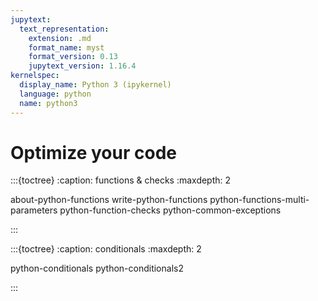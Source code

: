 ```yaml
---
jupytext:
  text_representation:
    extension: .md
    format_name: myst
    format_version: 0.13
    jupytext_version: 1.16.4
kernelspec:
  display_name: Python 3 (ipykernel)
  language: python
  name: python3
---
```


# Optimize your code


:::{toctree}
:caption: functions & checks
:maxdepth: 2

about-python-functions
write-python-functions
python-functions-multi-parameters
python-function-checks
python-common-exceptions

:::

:::{toctree}
:caption: conditionals
:maxdepth: 2

python-conditionals
python-conditionals2

:::
